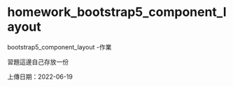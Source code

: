 # homework_bootstrap5_component_layout  

bootstrap5_component_layout  -作業  

習題這邊自己存放一份  

上傳日期：2022-06-19  
